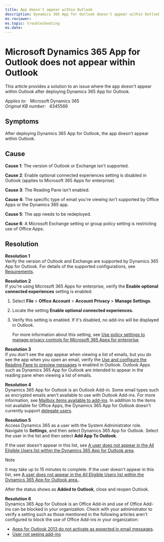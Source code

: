 ```yaml
---
title: App doesn't appear within Outlook
description: Dynamics 365 App for Outlook doesn't appear within Outlook.
ms.reviewer: 
ms.topic: troubleshooting
ms.date: 
---
```

# Microsoft Dynamics 365 App for Outlook does not appear within Outlook

This article provides a solution to an issue where the app doesn't appear within Outlook after deploying Dynamics 365 App for Outlook.

_Applies to:_ &nbsp; Microsoft Dynamics 365  
_Original KB number:_ &nbsp; 4345566

## Symptoms

After deploying Dynamics 365 App for Outlook, the app doesn't appear within Outlook.

## Cause

**Cause 1**: The version of Outlook or Exchange isn't supported.

**Cause 2**: Enable optional connected experiences setting is disabled in Outlook (applies to Microsoft 365 Apps for enterprise).

**Cause 3**: The Reading Pane isn't enabled.

**Cause 4**: The specific type of email you're viewing isn't supported by Office Apps or the Dynamics 365 app.

**Cause 5**: The app needs to be redeployed.

**Cause 6**: A Microsoft Exchange setting or group policy setting is restricting use of Office Apps.

## Resolution

**Resolution 1**  
Verify the version of Outlook and Exchange are supported by Dynamics 365 App for Outlook. For details of the supported configurations, see [Requirements](/dynamics365/outlook-app/deploy-dynamics-365-app-for-outlook#requirements).

**Resolution 2**  
If you're using Microsoft 365 Apps for enterprise, verify the **Enable optional connected experiences** setting is enabled:

1. Select **File** > **Office Account** > **Account Privacy** > **Manage Settings**.
2. Locate the setting **Enable optional connected experiences.**  
3. Verify this setting is enabled. If it's disabled, no add-ins will be displayed in Outlook.

    For more information about this setting, see [Use policy settings to manage privacy controls for Microsoft 365 Apps for enterprise](/deployoffice/privacy/manage-privacy-controls).

**Resolution 3**  
If you don't see the app appear when viewing a list of emails, but you do see the app when you open an email, verify the [Use and configure the Reading Pane to preview messages](https://support.microsoft.com/office/2fd687ed-7fc4-4ae3-8eab-9f9b8c6d53f0) is enabled in Outlook. Outlook Apps such as Dynamics 365 App for Outlook are intended to appear in the reading pane when viewing a list of emails.

**Resolution 4**  
Dynamics 365 App for Outlook is an Outlook Add-in. Some email types such as encrypted emails aren't available to use with Outlook Add-ins. For more information, see [Mailbox items available to add-ins](/office/dev/add-ins/outlook/outlook-add-ins-overview#mailbox-items-available-to-add-ins). In addition to the items not available for Office Apps, the Dynamics 365 App for Outlook doesn't currently support [delegate users](/dynamics365/outlook-app/faq#are-there-any-known-issues).

**Resolution 5**  
Access Dynamics 365 as a user with the System Administrator role. Navigate to **Settings**, and then select Dynamics 365 App for Outlook. Select the user in the list and then select **Add App To Outlook**.

If the user doesn't appear in this list, see [A user does not appear in the All Eligible Users list within the Dynamics 365 App for Outlook area](https://support.microsoft.com/help/4345543).

> [!NOTE]
> It may take up to 15 minutes to complete. If the user doesn't appear in this list, see [A user does not appear in the All Eligible Users list within the Dynamics 365 App for Outlook area.](https://support.microsoft.com/help/4345543).

After the status shows as **Added to Outlook**, close and reopen Outlook.

**Resolution 6**  
Dynamics 365 App for Outlook is an Office Add-in and use of Office Add-ins can be blocked in your organization. Check with your administrator to verify a setting such as those mentioned in the following articles aren't configured to block the use of Office Add-ins in your organization:

- [Apps for Outlook 2013 do not activate as expected in email messages](/outlook/troubleshoot/user-interface/apps-for-outlook-2013-do-not-activate-as-expected).
- [User not seeing add-ins](/office365/troubleshoot/access-management/user-not-seeing-add-ins#for-outlook-2016)
